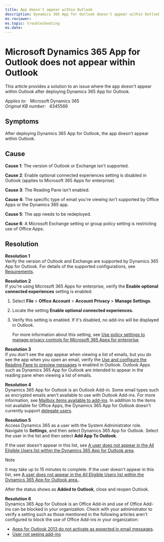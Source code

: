 ```yaml
---
title: App doesn't appear within Outlook
description: Dynamics 365 App for Outlook doesn't appear within Outlook.
ms.reviewer: 
ms.topic: troubleshooting
ms.date: 
---
```

# Microsoft Dynamics 365 App for Outlook does not appear within Outlook

This article provides a solution to an issue where the app doesn't appear within Outlook after deploying Dynamics 365 App for Outlook.

_Applies to:_ &nbsp; Microsoft Dynamics 365  
_Original KB number:_ &nbsp; 4345566

## Symptoms

After deploying Dynamics 365 App for Outlook, the app doesn't appear within Outlook.

## Cause

**Cause 1**: The version of Outlook or Exchange isn't supported.

**Cause 2**: Enable optional connected experiences setting is disabled in Outlook (applies to Microsoft 365 Apps for enterprise).

**Cause 3**: The Reading Pane isn't enabled.

**Cause 4**: The specific type of email you're viewing isn't supported by Office Apps or the Dynamics 365 app.

**Cause 5**: The app needs to be redeployed.

**Cause 6**: A Microsoft Exchange setting or group policy setting is restricting use of Office Apps.

## Resolution

**Resolution 1**  
Verify the version of Outlook and Exchange are supported by Dynamics 365 App for Outlook. For details of the supported configurations, see [Requirements](/dynamics365/outlook-app/deploy-dynamics-365-app-for-outlook#requirements).

**Resolution 2**  
If you're using Microsoft 365 Apps for enterprise, verify the **Enable optional connected experiences** setting is enabled:

1. Select **File** > **Office Account** > **Account Privacy** > **Manage Settings**.
2. Locate the setting **Enable optional connected experiences.**  
3. Verify this setting is enabled. If it's disabled, no add-ins will be displayed in Outlook.

    For more information about this setting, see [Use policy settings to manage privacy controls for Microsoft 365 Apps for enterprise](/deployoffice/privacy/manage-privacy-controls).

**Resolution 3**  
If you don't see the app appear when viewing a list of emails, but you do see the app when you open an email, verify the [Use and configure the Reading Pane to preview messages](https://support.microsoft.com/office/2fd687ed-7fc4-4ae3-8eab-9f9b8c6d53f0) is enabled in Outlook. Outlook Apps such as Dynamics 365 App for Outlook are intended to appear in the reading pane when viewing a list of emails.

**Resolution 4**  
Dynamics 365 App for Outlook is an Outlook Add-in. Some email types such as encrypted emails aren't available to use with Outlook Add-ins. For more information, see [Mailbox items available to add-ins](/office/dev/add-ins/outlook/outlook-add-ins-overview#mailbox-items-available-to-add-ins). In addition to the items not available for Office Apps, the Dynamics 365 App for Outlook doesn't currently support [delegate users](/dynamics365/outlook-app/faq#are-there-any-known-issues).

**Resolution 5**  
Access Dynamics 365 as a user with the System Administrator role. Navigate to **Settings**, and then select Dynamics 365 App for Outlook. Select the user in the list and then select **Add App To Outlook**.

If the user doesn't appear in this list, see [A user does not appear in the All Eligible Users list within the Dynamics 365 App for Outlook area](https://support.microsoft.com/help/4345543).

> [!NOTE]
> It may take up to 15 minutes to complete. If the user doesn't appear in this list, see [A user does not appear in the All Eligible Users list within the Dynamics 365 App for Outlook area.](https://support.microsoft.com/help/4345543).

After the status shows as **Added to Outlook**, close and reopen Outlook.

**Resolution 6**  
Dynamics 365 App for Outlook is an Office Add-in and use of Office Add-ins can be blocked in your organization. Check with your administrator to verify a setting such as those mentioned in the following articles aren't configured to block the use of Office Add-ins in your organization:

- [Apps for Outlook 2013 do not activate as expected in email messages](/outlook/troubleshoot/user-interface/apps-for-outlook-2013-do-not-activate-as-expected).
- [User not seeing add-ins](/office365/troubleshoot/access-management/user-not-seeing-add-ins#for-outlook-2016)
